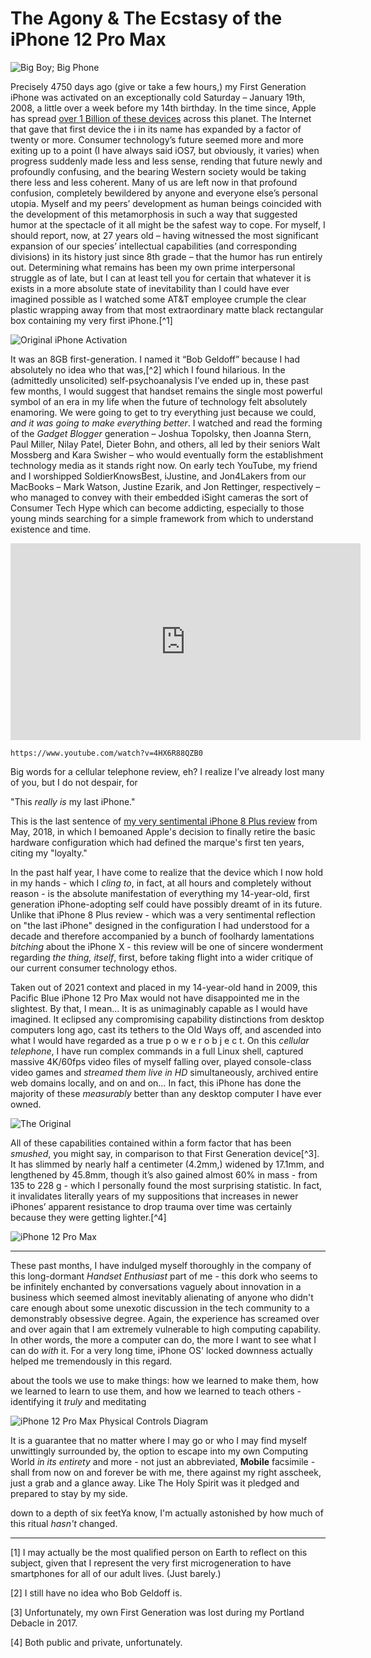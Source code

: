 # The Agony & The Ecstasy of the iPhone 12 Pro Max

![Big Boy; Big Phone](https://i.snap.as/KtqMF5Ky.jpg)

Precisely 4750 days ago (give or take a few hours,) my First Generation iPhone was activated on an exceptionally cold Saturday – January 19th, 2008, a little over a week before my 14th birthday. In the time since, Apple has spread [over 1 Billion of these devices](https://www.theverge.com/2021/1/27/22253162/iphone-users-total-number-billion-apple-tim-cook-q1-2021) across this planet. The Internet that gave that first device the i in its name has expanded by a factor of twenty or more. Consumer technology’s future seemed more and more exiting up to a point (I have always said iOS7, but obviously, it varies) when progress suddenly made less and less sense, rending that future newly and profoundly confusing, and the bearing Western society would be taking there less and less coherent. Many of us are left now in that profound confusion, completely bewildered by anyone and everyone else’s personal utopia. Myself and my peers’ development as human beings coincided with the development of this metamorphosis in such a way that suggested humor at the spectacle of it all might be the safest way to cope. For myself, I should report, now, at 27 years old – having witnessed the most significant expansion of our species’ intellectual capabilities (and corresponding divisions) in its history just since 8th grade – that the humor has run entirely out. Determining what remains has been my own prime interpersonal struggle as of late, but I can at least tell you for certain that whatever it is exists in a more absolute state of inevitability than I could have ever imagined possible as I watched some AT&T employee crumple the clear plastic wrapping away from that most extraordinary matte black rectangular box containing my very first iPhone.[^1]


![Original iPhone Activation](https://i.snap.as/nqhmSK4U.png)

It was an 8GB first-generation. I named­ it “Bob Geldoff” because I had absolutely no idea who that was,[^2] which I found hilarious.­ In the (admittedly unsolicited) self-psychoanalysis I’ve ended up in, these past few months, I would suggest that handset remains the single most powerful symbol of an era in my life when the future of technology felt absolutely enamoring. We were going to get to try everything just because we could, *and it was going to make everything better*. I watched and read the forming of the *Gadget Blogger* generation – Joshua Topolsky, then Joanna Stern, Paul Miller, Nilay Patel, Dieter Bohn, and others, all led by their seniors Walt Mossberg and Kara Swisher – who would eventually form the establishment technology media as it stands right now. On early tech YouTube, my friend and I worshipped SoldierKnowsBest, iJustine, and Jon4Lakers from our MacBooks – Mark Watson, Justine Ezarik, and Jon Rettinger, respectively – who managed to convey with their embedded iSight cameras the sort of Consumer Tech Hype which can become addicting, especially to those young minds searching for a simple framework from which to understand existence and time.

<iframe width="560" height="315" src="https://www.youtube.com/embed/4HX6R88QZB0?controls=0" title="YouTube video player" frameborder="0" allow="accelerometer; autoplay; clipboard-write; encrypted-media; gyroscope; picture-in-picture" allowfullscreen></iframe>

`https://www.youtube.com/watch?v=4HX6R88QZB0`

Big words for a cellular telephone review, eh? I realize I’ve already lost many of you, but I do not despair, for 

"This *really is* my last iPhone."

This is the last sentence of [my very sentimental iPhone 8 Plus review](https://bilge.world/iphone-8-plus-review) from May, 2018, in which I bemoaned Apple's decision to finally retire the basic hardware configuration which had defined the marque's first ten years, citing my "loyalty." 

In the past half year, I have come to realize that the device which I now hold in my hands - which I *cling to*, in fact, at all hours and completely without reason - is the absolute manifestation of everything my 14-year-old, first generation iPhone-adopting self could have possibly dreamt of in its future. Unlike that iPhone 8 Plus review - which was a very sentimental reflection on "the last iPhone" designed in the configuration I had understood for a decade and therefore accompanied by a bunch of foolhardy lamentations *bitching* about the iPhone X - this review will be one of sincere wonderment regarding *the thing, itself*, first, before taking flight into a wider critique of our current consumer technology ethos.

Taken out of 2021 context and placed in my 14-year-old hand in 2009, this Pacific Blue iPhone 12 Pro Max would not have disappointed me in the slightest. By that, I mean... It is as unimaginably capable as I would have imagined. It eclipsed any compromising capability distinctions from desktop computers long ago, cast its tethers to the Old Ways off, and ascended into what I would have regarded as a true p o w e r   o b j e c t. On this *cellular telephone*, I have run complex commands in a full Linux shell, captured massive 4K/60fps video files of myself falling over, played console-class video games and *streamed them live in HD* simultaneously, archived entire web domains locally, and on and on… In fact, this iPhone has done the majority of these *measurably* better than any desktop computer I have ever owned.

![The Original](https://i.snap.as/Ep06W6A9.jpg)

All of these capabilities contained within a form factor that has been *smushed*, you might say, in comparison to that First Generation device[^3]. It has slimmed by nearly half a centimeter (4.2mm,) widened by 17.1mm, and lengthened by 45.8mm, though it’s also gained almost 60% in mass - from 135 to 228 g - which I personally found the most surprising statistic. In fact, it invalidates literally years of my suppositions that increases in newer iPhones’ apparent resistance to drop trauma over time was certainly because they were getting lighter.[^4]

![iPhone 12 Pro Max](https://i.snap.as/z14yUmRp.jpeg)



***

These past months, I have indulged myself thoroughly in the company of this long-dormant *Handset Enthusiast* part of me - this dork who seems to be infinitely enchanted by conversations vaguely about innovation in a business which seemed almost inevitably alienating of anyone who didn't care enough about some unexotic discussion in the tech community to a demonstrably obsessive degree. Again, the experience has screamed over and over again that I am extremely vulnerable to high computing capability. In other words, the more a computer can do, the more I want to see what I can do *with* it. For a very long time, iPhone OS' locked downness actually helped me tremendously in this regard.

about the tools we use to make things: how we learned to make them, how we learned to learn to use them, and how we learned to teach others - identifying it *truly* and meditating 

![iPhone 12 Pro Max Physical Controls Diagram](https://i.snap.as/aln4F1N2.png)

It is a guarantee that no matter where I may go or who I may find myself unwittingly surrounded by, the option to escape into my own Computing World *in its entirety* and more - not just an abbreviated, **Mobile** facsimile - shall from now on and forever be with me, there against my right asscheek, just a grab and a glance away. Like The Holy Spirit was it pledged and prepared to stay by my side.

down to a depth of six feetYa know, I'm actually astonished by how much of this ritual *hasn't* changed.


---

[1] I may actually be the most qualified person on Earth to reflect on this subject, given that I represent the very first microgeneration to have smartphones for all of our adult lives. (Just barely.)

[2] I still have no idea who Bob Geldoff is.

[3] Unfortunately, my own First Generation was lost during my Portland Debacle in 2017.

[4] Both public and private, unfortunately.